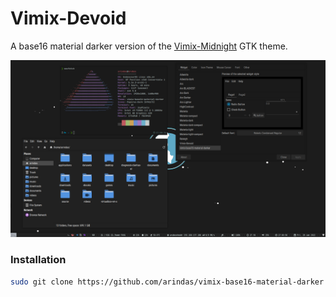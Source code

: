 # Vimix-Devoid
A base16 material darker version of the [Vimix-Midnight](https://github.com/zortax/Vimix-Midnight) GTK theme.

![Screenshot](./assets/screenshot.png)

### Installation
```bash
sudo git clone https://github.com/arindas/vimix-base16-material-darker /usr/share/themes/vimix-base16-material-darker
```
